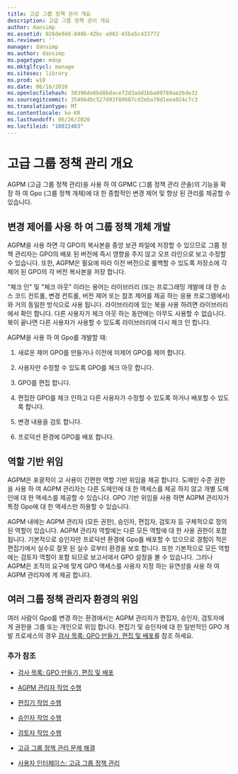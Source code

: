 ```yaml
---
title: 고급 그룹 정책 관리 개요
description: 고급 그룹 정책 관리 개요
author: dansimp
ms.assetid: 028de9dd-848b-42bc-a982-65ba5c433772
ms.reviewer: ''
manager: dansimp
ms.author: dansimp
ms.pagetype: mdop
ms.mktglfcycl: manage
ms.sitesec: library
ms.prod: w10
ms.date: 06/16/2016
ms.openlocfilehash: 38396de6bd8bdace72d3add1bba09769ae26de32
ms.sourcegitcommit: 354664bc527d93f80687cd2eba70d1eea024c7c3
ms.translationtype: MT
ms.contentlocale: ko-KR
ms.lasthandoff: 06/26/2020
ms.locfileid: "10822483"
---
```

# 고급 그룹 정책 관리 개요


AGPM (고급 그룹 정책 관리)을 사용 하 여 GPMC (그룹 정책 관리 콘솔)의 기능을 확장 하 여 Gpo (그룹 정책 개체)에 대 한 종합적인 변경 제어 및 향상 된 관리를 제공할 수 있습니다.

## 변경 제어를 사용 하 여 그룹 정책 개체 개발


AGPM을 사용 하면 각 GPO의 복사본을 중앙 보관 파일에 저장할 수 있으므로 그룹 정책 관리자는 GPO의 배포 된 버전에 즉시 영향을 주지 않고 오프 라인으로 보고 수정할 수 있습니다. 또한, AGPM은 필요에 따라 이전 버전으로 롤백할 수 있도록 저장소에 각 제어 된 GPO의 각 버전 복사본을 저장 합니다.

"체크 인" 및 "체크 아웃" 이라는 용어는 라이브러리 (또는 프로그래밍 개발에 대 한 소스 코드 컨트롤, 변경 컨트롤, 버전 제어 또는 참조 제어를 제공 하는 응용 프로그램에서)와 거의 동일한 방식으로 사용 됩니다. 라이브러리에 있는 북을 사용 하려면 라이브러리에서 확인 합니다. 다른 사용자가 체크 아웃 하는 동안에는 아무도 사용할 수 없습니다. 북이 끝나면 다른 사용자가 사용할 수 있도록 라이브러리에 다시 체크 인 합니다.

AGPM을 사용 하 여 Gpo를 개발할 때:

1.  새로운 제어 GPO를 만들거나 이전에 미제어 GPO를 제어 합니다.

2.  사용자만 수정할 수 있도록 GPO를 체크 아웃 합니다.

3.  GPO를 편집 합니다.

4.  편집한 GPO를 체크 인하고 다른 사용자가 수정할 수 있도록 하거나 배포할 수 있도록 합니다.

5.  변경 내용을 검토 합니다.

6.  프로덕션 환경에 GPO를 배포 합니다.

## 역할 기반 위임


AGPM은 포괄적이 고 사용이 간편한 역할 기반 위임을 제공 합니다. 도메인 수준 권한을 사용 하 여 AGPM 관리자는 다른 도메인에 대 한 액세스를 제공 하지 않고 개별 도메인에 대 한 액세스를 제공할 수 있습니다. GPO 기반 위임을 사용 하면 AGPM 관리자가 특정 Gpo에 대 한 액세스만 허용할 수 있습니다.

AGPM 내에는 AGPM 관리자 (모든 권한), 승인자, 편집자, 검토자 등 구체적으로 정의 된 역할이 있습니다. AGPM 관리자 역할에는 다른 모든 역할에 대 한 사용 권한이 포함 됩니다. 기본적으로 승인자만 프로덕션 환경에 Gpo를 배포할 수 있으므로 경험이 적은 편집기에서 실수로 잘못 된 실수 로부터 환경을 보호 합니다. 또한 기본적으로 모든 역할에는 검토자 역할이 포함 되므로 보고서에서 GPO 설정을 볼 수 있습니다. 그러나 AGPM은 조직의 요구에 맞게 GPO 액세스를 사용자 지정 하는 유연성을 사용 하 여 AGPM 관리자에 게 제공 합니다.

## 여러 그룹 정책 관리자 환경의 위임


여러 사람이 Gpo를 변경 하는 환경에서는 AGPM 관리자가 편집자, 승인자, 검토자에 게 권한을 그룹 또는 개인으로 위임 합니다. 편집기 및 승인자에 대 한 일반적인 GPO 개발 프로세스의 경우 [검사 목록: GPO 만들기, 편집 및 배포](checklist-create-edit-and-deploy-a-gpo.md)를 참조 하세요.

### 추가 참조

-   [검사 목록: GPO 만들기, 편집 및 배포](checklist-create-edit-and-deploy-a-gpo.md)

-   [AGPM 관리자 작업 수행](performing-agpm-administrator-tasks.md)

-   [편집기 작업 수행](performing-editor-tasks.md)

-   [승인자 작업 수행](performing-approver-tasks.md)

-   [검토자 작업 수행](performing-reviewer-tasks.md)

-   [고급 그룹 정책 관리 문제 해결](troubleshooting-advanced-group-policy-management.md)

-   [사용자 인터페이스: 고급 그룹 정책 관리](user-interface-advanced-group-policy-management.md)

 

 





